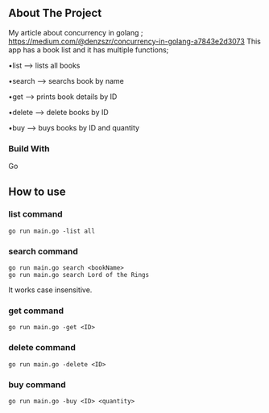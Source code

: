 ## About The Project

My article about concurrency in golang ; https://medium.com/@denzszr/concurrency-in-golang-a7843e2d3073
This app has a book list and it has multiple functions;

•list --> lists all books

•search --> searchs book by name

•get --> prints book details by ID

•delete --> delete books by ID

•buy --> buys books by ID and quantity


### Build With
Go

## How to use

### list command
```
go run main.go -list all
```

### search command 
```
go run main.go search <bookName>
go run main.go search Lord of the Rings 
```
It works case insensitive.

### get command
```
go run main.go -get <ID>
```

### delete command
```
go run main.go -delete <ID>
```

### buy command
```
go run main.go -buy <ID> <quantity>
```

